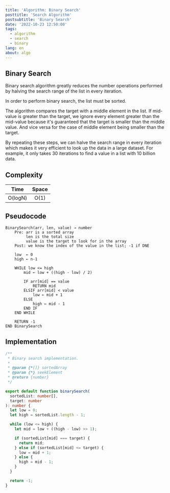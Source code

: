 ```yaml
---
title: 'Algorithm: Binary Search'
posttitle: 'Search Algorithm'
postsubtitle: 'Binary Search'
date: '2022-10-23 12:50:00'
tags:
  - algorithm
  - search
  - binary
lang: en
about: algo
---
```


## Binary Search

Binary search algorithm greatly reduces the number operations performed by halving the search range of the list in every iteration.

In order to perform binary search, the list must be sorted.

The algorithm compares the target with a middle element in the list. If mid-value is greater than the target, we ignore every element greater than the mid-value because it's guaranteed that the target is smaller than the middle value. And vice versa for the case of middle element being smaller than the target.

By repeating these steps, we can halve the search range in every iteration which makes it very efficient to look up the data in a large dataset. For example, it only takes 30 iterations to find a value in a list with 10 billion data.

## Complexity

|  Time   | Space |
| :-----: | :---: |
| O(logN) | O(1)  |

## Pseudocode

```text
BinarySearch(arr, len, value) → number
    Pre: arr is a sorted array
         len is the total size
         value is the target to look for in the array
    Post: we know the index of the value in the list; -1 if DNE

    low  ← 0
    high ← n-1

    WHILE low <= high
        mid ← low + ((high - low) / 2)

        IF arr[mid] == value
            RETURN mid
        ELSIF arr[mid] < value
            low ← mid + 1
        ELSE
            high ← mid - 1
        END IF
    END WHILE

    RETURN -1
END BinarySearch
```

## Implementation

```ts
/**
 * Binary search implementation.
 *
 * @param {*[]} sortedArray
 * @param {*} seekElement
 * @return {number}
 */

export default function binarySearch(
  sortedList: number[],
  target: number
): number {
  let low = 0;
  let high = sortedList.length - 1;

  while (low <= high) {
    let mid = low + ((high - low) >> 1);

    if (sortedList[mid] === target) {
      return mid;
    } else if (sortedList[mid] <= target) {
      low = mid + 1;
    } else {
      high = mid - 1;
    }
  }

  return -1;
}
```
